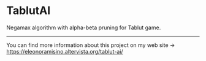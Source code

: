 # TablutAI
Negamax algorithm with alpha-beta pruning for Tablut game.

--------------------------
You can find more information about this project on my web site -> https://eleonoramisino.altervista.org/tablut-ai/



